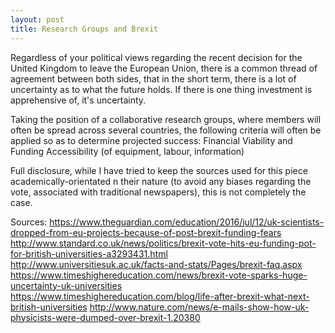 ```yaml
---
layout: post
title: Research Groups and Brexit
---
```


Regardless of your political views regarding the recent decision for the United Kingdom to leave the European Union, there is a common thread of agreement between both sides, that in the short term, there is a lot of uncertainty as to what the future holds. If there is one thing investment is apprehensive of, it's uncertainty.

Taking the position of a collaborative research groups, where members will often be spread across several countries, the following criteria will often be applied so as to determine projected success:
Financial Viability and Funding
Accessibility (of equipment, labour, information)

Full disclosure, while I have tried to keep the sources used for this piece academically-orientated n their nature (to avoid any biases regarding the vote, associated with traditional newspapers), this is not completely the case.

Sources:
https://www.theguardian.com/education/2016/jul/12/uk-scientists-dropped-from-eu-projects-because-of-post-brexit-funding-fears
http://www.standard.co.uk/news/politics/brexit-vote-hits-eu-funding-pot-for-british-universities-a3293431.html
http://www.universitiesuk.ac.uk/facts-and-stats/Pages/brexit-faq.aspx
https://www.timeshighereducation.com/news/brexit-vote-sparks-huge-uncertainty-uk-universities
https://www.timeshighereducation.com/blog/life-after-brexit-what-next-british-universities
http://www.nature.com/news/e-mails-show-how-uk-physicists-were-dumped-over-brexit-1.20380